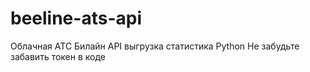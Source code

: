 # beeline-ats-api
Облачная АТС Билайн API выгрузка статистика Python
Не забудьте забавить токен в коде
